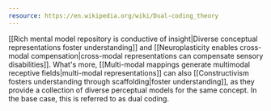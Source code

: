 ```yaml
---
resource: https://en.wikipedia.org/wiki/Dual-coding_theory
---
```


[[Rich mental model repository is conductive of insight|Diverse conceptual representations foster understanding]] and [[Neuroplasticity enables cross-modal compensation|cross-modal representations can compensate sensory disabilities]]. What's more, [[Multi-modal mappings generate multimodal receptive fields|multi-modal representations]] can also [[Constructivism fosters understanding through scaffolding|foster understanding]], as they provide a collection of diverse perceptual models for the same concept. In the base case, this is referred to as dual coding.